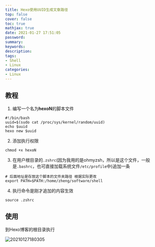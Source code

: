 ```yaml
---
title: Hexo使用UUID生成文章路径
top: false
cover: false
toc: true
mathjax: true
date: 2021-01-27 17:51:05
password:
summary:
keywords:
description:
tags:
- Shell
- Linux
categories:
- Linux
---
```


## 教程
1. 编写一个名为**hexoN**的脚本文件

```shell
#!/bin/bash
uuid=$(sudo cat /proc/sys/kernel/random/uuid)
echo $uuid
hexo new $uuid
```

2. 添加执行权限

```shell
chmod +x hexoN
```

3. 在用户根目录的`.zshrc`(因为我用的是ohmyzsh，所以是这个文件，一般是`.bashrc`，也可直接加载系统文件`/etc/profile`中)追加一条

``` shell
# 后面地址是存放这个脚本的文件夹路径 根据实际更改
export PATH=$PATH:/home/zheng/software/shell
```

4. 执行命令是刚才追加的内容生效

```shell
source .zshrc
```

## 使用

到Hexo博客的根目录执行

![20210127180305](http://cdn.mjava.top/20210127180305.png)